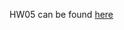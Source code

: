 
HW05 can be found [here](https://stat545-ubc-hw-2019-20.github.io/stat545-hw-SaelinB/HW05/HW05.html)

